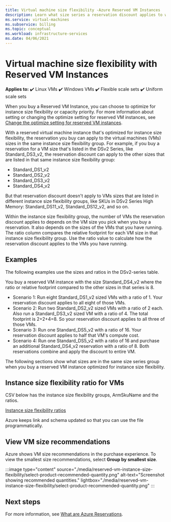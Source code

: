 ```yaml
---
title: Virtual machine size flexibility -Azure Reserved VM Instances 
description: Learn what size series a reservation discount applies to when you by a reserved VM instance.
ms.service: virtual-machines
ms.subservice: billing
ms.topic: conceptual
ms.workload: infrastructure-services
ms.date: 04/06/2021
---
```


# Virtual machine size flexibility with Reserved VM Instances

**Applies to:** :heavy_check_mark: Linux VMs :heavy_check_mark: Windows VMs :heavy_check_mark: Flexible scale sets :heavy_check_mark: Uniform scale sets

When you buy a Reserved VM Instance, you can choose to optimize for instance size flexibility or capacity priority. For more information about setting or changing the optimize setting for reserved VM instances, see [Change the optimize setting for reserved VM instances](../cost-management-billing/reservations/manage-reserved-vm-instance.md#change-optimize-setting-for-reserved-vm-instances).

With a reserved virtual machine instance that's optimized for instance size flexibility, the reservation you buy can apply to the virtual machines (VMs) sizes in the same instance size flexibility group. For example, if you buy a reservation for a VM size that's listed in the DSv2 Series, like Standard_DS3_v2, the reservation discount can apply to the other sizes that are listed in that same instance size flexibility group:

- Standard_DS1_v2
- Standard_DS2_v2
- Standard_DS3_v2
- Standard_DS4_v2

But that reservation discount doesn't apply to VMs sizes that are listed in different instance size flexibility groups, like SKUs in DSv2 Series High Memory: Standard_DS11_v2, Standard_DS12_v2, and so on.

Within the instance size flexibility group, the number of VMs the reservation discount applies to depends on the VM size you pick when you buy a reservation. It also depends on the sizes of the VMs that you have running. The ratio column compares the relative footprint for each VM size in that instance size flexibility group. Use the ratio value to calculate how the reservation discount applies to the VMs you have running.

## Examples

The following examples use the sizes and ratios in the DSv2-series table.

You buy a reserved VM instance with the size Standard_DS4_v2 where the ratio or relative footprint compared to the other sizes in that series is 8.

- Scenario 1: Run eight Standard_DS1_v2 sized VMs with a ratio of 1. Your reservation discount applies to all eight of those VMs.
- Scenario 2: Run two Standard_DS2_v2 sized VMs with a ratio of 2 each. Also run a Standard_DS3_v2 sized VM with a ratio of 4. The total footprint is 2+2+4=8. So your reservation discount applies to all three of those VMs.
- Scenario 3: Run one Standard_DS5_v2 with a ratio of 16. Your reservation discount applies to half that VM's compute cost.
- Scenario 4: Run one Standard_DS5_v2 with a ratio of 16 and purchase an additional Standard_DS4_v2 reservation with a ratio of 8. Both reservations combine and apply the discount to entire VM.

The following sections show what sizes are in the same size series group when you buy a reserved VM instance optimized for instance size flexibility.

## Instance size flexibility ratio for VMs 

CSV below has the instance size flexibility groups, ArmSkuName and the ratios.  

[Instance size flexibility ratios](https://isfratio.blob.core.windows.net/isfratio/ISFRatio.csv)

Azure keeps link and schema updated so that you can use the file programmatically.

## View VM size recommendations

Azure shows VM size recommendations in the purchase experience. To view the smallest size recommendations, select **Group by smallest size**.

:::image type="content" source="./media/reserved-vm-instance-size-flexibility/select-product-recommended-quantity.png" alt-text="Screenshot showing recommended quantities." lightbox="./media/reserved-vm-instance-size-flexibility/select-product-recommended-quantity.png" :::

## Next steps

For more information, see [What are Azure Reservations](../cost-management-billing/reservations/save-compute-costs-reservations.md).
